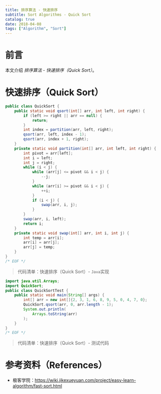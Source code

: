 ```yaml
---
title: 排序算法 - 快速排序
subtitle: Sort Algorithms - Quick Sort
catalog: true
date: 2018-04-08
tags: ["Algorithm", "Sort"]
---
```


# 前言

本文介绍 *排序算法 - 快速排序（Quick Sort）*。

# 快速排序（Quick Sort）

```java
public class QuickSort {
    public static void qsort(int[] arr, int left, int right) {
        if (left >= right || arr == null) {
            return;
        }
        int index = partition(arr, left, right);
        qsort(arr, left, index - 1);
        qsort(arr, index + 1, right);
    }
    private static void partition(int[] arr, int left, int right) {
        int pivot = arr[left];
        int i = left;
        int j = right;
        while (i < j) {
            while (arr[j] <= pivot && i < j) {
                --j;
            }
            while (arr[i] >= pivot && i < j) {
                ++i;
            }
            if (i < j) {
                swap(arr, i, j);
            }
        }
        swap(arr, i, left);
        return i;
    }
    private static void swap(int[] arr, int i, int j) {
        int temp = arr[i];
        arr[i] = arr[j];
        arr[j] = temp;
    }
}
/* EOF */
```
> 代码清单：快速排序（Quick Sort）- `Java`实现

```java
import java.util.Arrays;
import QuickSort;
public class QuickSortTest {
    public static void main(String[] args) {
        int[] arr = new int[]{2, 3, 1, 6, 8, 9, 5, 0, 4, 7, 0};
        QuickSort.qsort(arr, 0, arr.length - 1);
        System.out.println(
            Arrays.toString(arr)
        );
    }
}
/* EOF */
```
> 代码清单：快速排序（Quick Sort）- 测试代码

# 参考资料（References）

- 极客学院：https://wiki.jikexueyuan.com/project/easy-learn-algorithm/fast-sort.html

